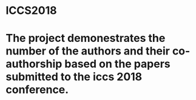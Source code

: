 # ICCS2018
# The project demonestrates the number of the authors and their co-authorship based on the papers submitted to the iccs 2018 conference.